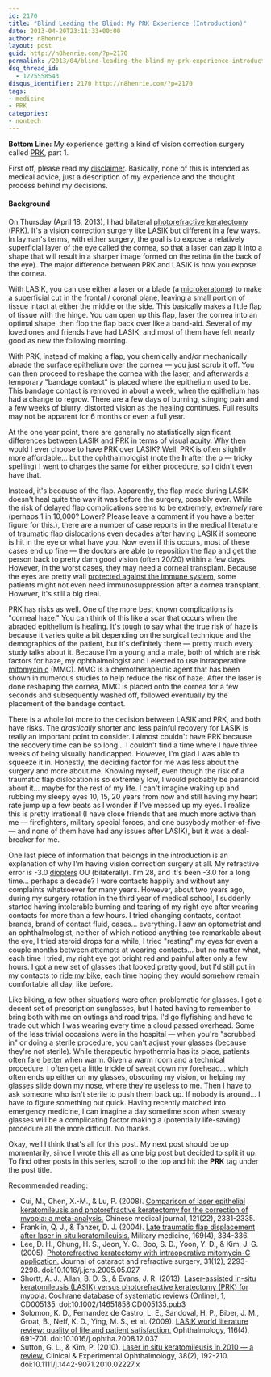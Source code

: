 ```yaml
---
id: 2170
title: "Blind Leading the Blind: My PRK Experience (Introduction)"
date: 2013-04-20T23:11:33+00:00
author: n8henrie
layout: post
guid: http://n8henrie.com/?p=2170
permalink: /2013/04/blind-leading-the-blind-my-prk-experience-introduction/
dsq_thread_id:
  - 1225558543
disqus_identifier: 2170 http://n8henrie.com/?p=2170
tags:
- medicine
- PRK
categories:
- nontech
---
```

**Bottom Line:** My experience getting a kind of vision correction surgery called <a target="_blank" href="http://en.wikipedia.org/wiki/Photorefractive_keratectomy" title="Photorefractive keratectomy">PRK</a>, part 1. <!--more-->

First off, please read my [disclaimer](http://n8henrie.com/disclaimer). Basically, none of this is intended as medical advice, just a description of my experience and the thought process behind my decisions. 

#### Background

On Thursday (April 18, 2013), I had bilateral <a target="_blank" href="http://en.wikipedia.org/wiki/Photorefractive_keratectomy" title="Photorefractive keratectomy">photorefractive keratectomy</a> (PRK). It's a vision correction surgery like <a target="_blank" href="http://en.wikipedia.org/wiki/LASIK" title="LASIK">LASIK</a> but different in a few ways. In layman's terms, with either surgery, the goal is to expose a relatively superficial layer of the eye called the cornea, so that a laser can zap it into a shape that will result in a sharper image formed on the retina (in the back of the eye). The major difference between PRK and LASIK is how you expose the cornea. 

With LASIK, you can use either a laser or a blade (a <a target="_blank" href="http://en.wikipedia.org/wiki/Microkeratome">microkeratome</a>) to make a superficial cut in the <a target="_blank" href="http://en.wikipedia.org/wiki/Coronal_plane" title="Coronal plane - Wikipedia, the free encyclopedia">frontal / coronal plane</a>, leaving a small portion of tissue intact at either the middle or the side. This basically makes a little flap of tissue with the hinge. You can open up this flap, laser the cornea into an optimal shape, then flop the flap back over like a band-aid. Several of my loved ones and friends have had LASIK, and most of them have felt nearly good as new the following morning.

With PRK, instead of making a flap, you chemically and/or mechanically abrade the surface epithelium over the cornea — you just scrub it off. You can then proceed to reshape the cornea with the laser, and afterwards a temporary "bandage contact" is placed where the epithelium used to be. This bandage contact is removed in about a week, when the epithelium has had a change to regrow. There are a few days of burning, stinging pain and a few weeks of blurry, distorted vision as the healing continues. Full results may not be apparent for 6 months or even a full year.

At the one year point, there are generally no statistically significant differences between LASIK and PRK in terms of visual acuity. Why then would I ever choose to have PRK over LASIK? Well, PRK is often slightly more affordable... but the ophthalmologist (note the **h** after the p — tricky spelling) I went to charges the same for either procedure, so I didn't even have that.

Instead, it's because of the flap. Apparently, the flap made during LASIK doesn't heal quite the way it was before the surgery, possibly ever. While the risk of delayed flap complications seems to be extremely, _extremely_ rare (perhaps 1 in 10,000? Lower? Please leave a comment if you have a better figure for this.), there are a number of case reports in the medical literature of traumatic flap dislocations even decades after having LASIK if someone is hit in the eye or what have you. Now even if this occurs, most of these cases end up fine — the doctors are able to reposition the flap and get the person back to pretty darn good vision (often 20/20) within a few days. However, in the worst cases, they may need a corneal transplant. Because the eyes are pretty wall <a target="_blank" href="http://en.wikipedia.org/wiki/Immune_privilege">protected against the immune system</a>, some patients might not even need immunosuppression after a cornea transplant. However, it's still a big deal.

PRK has risks as well. One of the more best known complications is "corneal haze." You can think of this like a scar that occurs when the abraded epithelium is healing. It's tough to say what the true risk of haze is because it varies quite a bit depending on the surgical technique and the demographics of the patient, but it's definitely there — pretty much every study talks about it. Because I'm a young and a male, both of which are risk factors for haze, my ophthalmologist and I elected to use intraoperative <a target="_blank" href="http://en.wikipedia.org/wiki/Mitomycin" title="Mitomycin - Wikipedia, the free encyclopedia">mitomycin c</a> (MMC). MMC is a chemotherapeutic agent that has been shown in numerous studies to help reduce the risk of haze. After the laser is done reshaping the cornea, MMC is placed onto the cornea for a few seconds and subsequently washed off, followed eventually by the placement of the bandage contact.

There is a whole lot more to the decision between LASIK and PRK, and both have risks. The _drastically_ shorter and less painful recovery for LASIK is really an important point to consider. I almost couldn't have PRK because the recovery time can be so long... I couldn't find a time where I have three weeks of being visually handicapped. However, I'm glad I was able to squeeze it in. Honestly, the deciding factor for me was less about the surgery and more about me. Knowing myself, even though the risk of a traumatic flap dislocation is so extremely low, I would probably be paranoid about it... maybe for the rest of my life. I can't imagine waking up and rubbing my sleepy eyes 10, 15, 20 years from now and still having my heart rate jump up a few beats as I wonder if I've messed up my eyes. I realize this is pretty irrational (I have close friends that are much more active than me — firefighters, military special forces, and one busybody mother-of-five — and none of them have had any issues after LASIK), but it was a deal-breaker for me.

One last piece of information that belongs in the introduction is an explanation of why I'm having vision correction surgery at all. My refractive error is -3.0 <a target="_blank" href="http://en.wikipedia.org/wiki/Dioptre" title="Dioptre">diopters</a> OU (bilaterally). I'm 28, and it's been -3.0 for a long time... perhaps a decade? I wore contacts happily and without any complaints whatsoever for many years. However, about two years ago, during my surgery rotation in the third year of medical school, I suddenly started having intolerable burning and tearing of my right eye after wearing contacts for more than a few hours. I tried changing contacts, contact brands, brand of contact fluid, cases... everything. I saw an optometrist and an ophthalmologist, neither of which noticed anything too remarkable about the eye, I tried steroid drops for a while, I tried "resting" my eyes for even a couple months between attempts at wearing contacts... but no matter what, each time I tried, my right eye got bright red and painful after only a few hours. I got a new set of glasses that looked pretty good, but I'd still put in my contacts to [ride my bike](http://n8henrie.com/mountain-biking-new-mexico/), each time hoping they would somehow remain comfortable all day, like before.

Like biking, a few other situations were often problematic for glasses. I got a decent set of prescription sunglasses, but I hated having to remember to bring both with me on outings and road trips. I'd go flyfishing and have to trade out which I was wearing every time a cloud passed overhead. Some of the less trivial occasions were in the hospital — when you're "scrubbed in" or doing a sterile procedure, you can't adjust your glasses (because they're not sterile). While therapeutic hypothermia has its place, patients often fare better when warm. Given a warm room and a technical procedure, I often get a little trickle of sweat down my forehead... which often ends up either on my glasses, obscuring my vision, or helping my glasses slide down my nose, where they're useless to me. Then I have to ask someone who isn't sterile to push them back up. If nobody is around... I have to figure something out quick. Having recently matched into emergency medicine, I can imagine a day sometime soon when sweaty glasses will be a complicating factor making a (potentially life-saving) procedure all the more difficult. No thanks.

Okay, well I think that's all for this post. My next post should be up momentarily, since I wrote this all as one big post but decided to split it up. To find other posts in this series, scroll to the top and hit the **PRK** tag under the post title.

Recommended reading:

  * Cui, M., Chen, X.-M., & Lu, P. (2008). <a target="_blank" href="http://pubmed.gov/19080342">Comparison of laser epithelial keratomileusis and photorefractive keratectomy for the correction of myopia: a meta-analysis.</a> Chinese medical journal, 121(22), 2331-2335.
  * Franklin, Q. J., & Tanzer, D. J. (2004). <a target="_blank" href="http://pubmed.gov/15132240">Late traumatic flap displacement after laser in situ keratomileuisis.</a> Military medicine, 169(4), 334-336.
  * Lee, D. H., Chung, H. S., Jeon, Y. C., Boo, S. D., Yoon, Y. D., & Kim, J. G. (2005). <a target="_blank" href="http://pubmed.gov/16473220">Photorefractive keratectomy with intraoperative mitomycin-C application.</a> Journal of cataract and refractive surgery, 31(12), 2293-2298. doi:10.1016/j.jcrs.2005.05.027
  * Shortt, A. J., Allan, B. D. S., & Evans, J. R. (2013). <a target="_blank" href="http://pubmed.gov/23440799">Laser-assisted in-situ keratomileusis (LASIK) versus photorefractive keratectomy (PRK) for myopia.</a> Cochrane database of systematic reviews (Online), 1, CD005135. doi:10.1002/14651858.CD005135.pub3
  * Solomon, K. D., Fernandez de Castro, L. E., Sandoval, H. P., Biber, J. M., Groat, B., Neff, K. D., Ying, M. S., et al. (2009). <a target="_blank" href="http://pubmed.gov/19344821">LASIK world literature review: quality of life and patient satisfaction.</a> Ophthalmology, 116(4), 691-701. doi:10.1016/j.ophtha.2008.12.037
  * Sutton, G. L., & Kim, P. (2010). <a target="_blank" href="http://pubmed.gov/20398108">Laser in situ keratomileusis in 2010 — a review.</a> Clinical & Experimental Ophthalmology, 38(2), 192-210. doi:10.1111/j.1442-9071.2010.02227.x